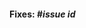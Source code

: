 #### Fixes: #*issue id*

<!-- 
**Note:**
If you are directly creating a PR then please create an issue for it as well 
-->
